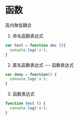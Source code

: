 # 函数
高内聚低耦合

1. 命名函数表达式

```javascript
var test = function abc (){
  console.log('a');
}
```

2. 匿名函数表达式   --- 函数表达式

```javascript
var demo = function() {
  console.log('a');
}
```

3. 函数表达式

```javascript
function test () {
  console.log('a');
}
```



